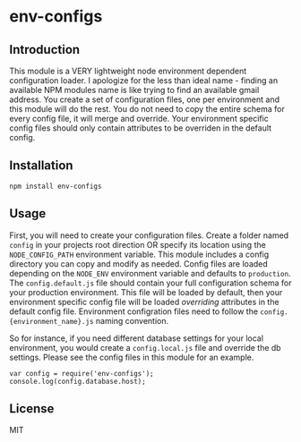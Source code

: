 # env-configs

Introduction
------------

This module is a VERY lightweight node environment dependent configuration loader. I apologize for the less than ideal name - finding an available NPM modules name is like trying to find an available gmail address. You create a set of configuration files, one per environment and this module will do the rest. You do not need to copy the entire schema for every config file, it will merge and override. Your environment specific config files should only contain attributes to be overriden in the default config. 

Installation
------------
`npm install env-configs`

Usage
-----
First, you will need to create your configuration files. Create a folder named `config` in your projects root direction OR specify its location using the `NODE_CONFIG_PATH` environment variable. 
This module includes a config directory you can copy and modify as needed.
Config files are loaded depending on the `NODE_ENV` environment variable and defaults to `production`. The `config.default.js` file should contain your full configuration schema for your production environment. 
This file will be loaded by default, then your environment specific config file will be loaded *overriding* attributes in the default config file. Environment configration files need to follow the `config.{environment_name}.js` naming convention. 

So for instance, if you need different database settings for your local environment, you would create a `config.local.js` file and override the db settings. Please see the config files in this module for an example.

`
var config = require('env-configs');
console.log(config.database.host);
`

License
-------
MIT